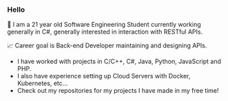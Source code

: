 ### Hello

👋 I am a 21 year old Software Engineering Student currently working generally in C#, generally interested in interaction with RESTful APIs.

📈 Career goal is Back-end Developer maintaining and designing APIs.


- I have worked with projects in C/C++, C#, Java, Python, JavaScript and PHP.
- I also have experience setting up Cloud Servers with Docker, Kubernetes, etc...
- Check out my repositories for my projects I have made in my free time!

<!--
**k0vac/k0vac** is a ✨ _special_ ✨ repository because its `README.md` (this file) appears on your GitHub profile.

Here are some ideas to get you started:

- 🔭 I’m currently working on ...
- 🌱 I’m currently learning ...
- 👯 I’m looking to collaborate on ...
- 🤔 I’m looking for help with ...
- 💬 Ask me about ...
- 📫 How to reach me: ...
- 😄 Pronouns: ...
- ⚡ Fun fact: ...
-->
